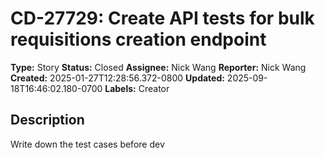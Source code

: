 # CD-27729: Create API tests for bulk requisitions creation endpoint

**Type:** Story
**Status:** Closed
**Assignee:** Nick Wang
**Reporter:** Nick Wang
**Created:** 2025-01-27T12:28:56.372-0800
**Updated:** 2025-09-18T16:46:02.180-0700
**Labels:** Creator

## Description
Write down the test cases before dev